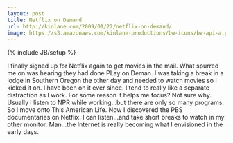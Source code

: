 ```yaml
---
layout: post
title: Netflix on Demand
url: http://kinlane.com/2009/01/22/netflix-on-demand/
image: https://s3.amazonaws.com/kinlane-productions/bw-icons/bw-api-a.png
---
```

{% include JB/setup %}
<p>
     I finally signed up for Netflix again to get movies in the mail. What spurred me on was hearing they had done PLay on Deman. I was taking a break in a lodge in Southern Oregon the other day and needed to watch movies so I kicked it on. I have been on it ever since. I tend to really like a separate distraction as I work. For some reason it helps me focus? Not sure why. Usually I listen to NPR while working...but there are only so many programs. So I move onto This American Life. Now I discovered the PBS documentaries on Netflix. I can listen...and take short breaks to watch in my other monitor. Man...the Internet is really becoming what I envisioned in the early days.
</p>
